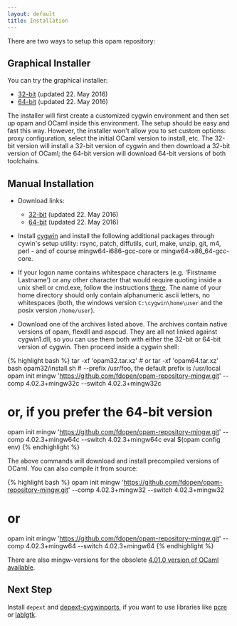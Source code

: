 ```yaml
---
layout: default
title: Installation
---
```


There are two ways to setup this opam repository:

## Graphical Installer

You can try the graphical installer:

* [32-bit](https://dl.dropboxusercontent.com/s/2y1hkzl7l8kedcn/OCaml32.exe)
  (updated 22. May 2016)
* [64-bit](https://dl.dropboxusercontent.com/s/d41lodwfm3cku7n/OCaml64.exe)
  (updated 22. May 2016)

The installer will first create a customized cygwin environment and
then set up opam and OCaml inside this environment. The setup should
be easy and fast this way. However, the installer won't allow you to
set custom options: proxy configuration, select the initial OCaml
version to install, etc. The 32-bit version will install a 32-bit
version of cygwin and then download a 32-bit version of OCaml; the
64-bit version will download 64-bit versions of both toolchains.

## Manual Installation

* Download links:
  * [32-bit](https://dl.dropboxusercontent.com/s/eo4igttab8ipyle/opam32.tar.xz)
    (updated 22. May 2016)
  * [64-bit](https://dl.dropboxusercontent.com/s/b2q2vjau7if1c1b/opam64.tar.xz)
    (updated 22. May 2016)

* Install [cygwin](https://cygwin.com/) and install the following
  additional packages through cywin's setup utility: rsync, patch,
  diffutils, curl, make, unzip, git, m4, perl - and of course
  mingw64-i686-gcc-core or mingw64-x86_64-gcc-core.

* If your logon name contains whitespace characters (e.g. 'Firstname
  Lastname') or any other character that would require quoting inside
  a unix shell or cmd.exe, follow the instructions
  [there](https://www.cygwin.com/faq.html#faq.setup.name-with-space).
  The name of your home directory should only contain alphanumeric
  ascii letters, no whitespaces (both, the windows version
  `C:\cygwin\home\user` and the posix version `/home/user`).

* Download one of the archives listed above. The archives contain
  native versions of opam, flexdll and aspcud. They are all not linked
  against cygwin1.dll, so you can use them both with either the 32-bit
  or 64-bit version of cygwin. Then proceed inside a cygwin shell:

{% highlight bash %}
tar -xf 'opam32.tar.xz' # or tar -xf 'opam64.tar.xz'
bash opam32/install.sh  # --prefix /usr/foo, the default prefix is /usr/local
opam init mingw 'https://github.com/fdopen/opam-repository-mingw.git' --comp 4.02.3+mingw32c --switch 4.02.3+mingw32c
# or, if you prefer the 64-bit version
opam init mingw 'https://github.com/fdopen/opam-repository-mingw.git' --comp 4.02.3+mingw64c --switch 4.02.3+mingw64c
eval $(opam config env)
{% endhighlight %}

The above commands will download and install precompiled versions of
OCaml. You can also compile it from source: 

{% highlight bash %}
opam init mingw 'https://github.com/fdopen/opam-repository-mingw.git' --comp 4.02.3+mingw32 --switch 4.02.3+mingw32
# or
opam init mingw 'https://github.com/fdopen/opam-repository-mingw.git' --comp 4.02.3+mingw64 --switch 4.02.3+mingw64
{% endhighlight %}

There are also mingw-versions for the obsolete
[4.01.0 version of OCaml available](https://github.com/fdopen/opam-repository-mingw/tree/master/compilers/4.01.0).

## Next Step

Install `depext` and [depext-cygwinports](/depext-cygwin), if you want
to use libraries like [pcre](https://github.com/mmottl/pcre-ocaml) or
[lablgtk](http://lablgtk.forge.ocamlcore.org/).

